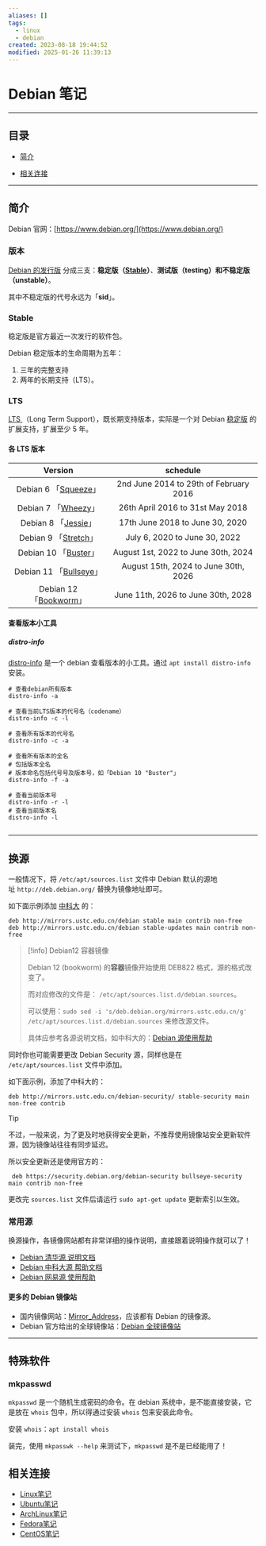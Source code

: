 ```yaml
---
aliases: []
tags:
  - linux
  - debian
created: 2023-08-18 19:44:52
modified: 2025-01-26 11:39:13
---
```

# Debian 笔记

---

## 目录

* [简介](#debian_introduction)

* [相关连接](#debian_links)

---

## <span id="debian_introduction">简介</span>

Debian 官网：[https://www.debian.org/](https://www.debian.org/)

### <span id="debian_introduction_version">版本</span>

[Debian 的发行版](https://www.debian.org/releases/) 分成三支：**稳定版（[Stable](#debian_introduction_version_stable)）**、**测试版（testing）**和**不稳定版（unstable）**。

其中不稳定版的代号永远为「**sid**」。

### <span id="debian_introduction_version_stable">Stable</span>

稳定版是官方最近一次发行的软件包。

Debian 稳定版本的生命周期为五年：

1. 三年的完整支持
2. 两年的长期支持（LTS）。

### <span id="debian_introduction_version_lts">LTS</span>

[LTS ](https://wiki.debian.org/LTS)（Long Term Support），既长期支持版本，实际是一个对 Debian [稳定版](#debian_introduction_version_stable) 的扩展支持，扩展至少 5 年。

#### 各 LTS 版本

| **Version** | **schedule** |
|:---:|:---:|
|  Debian 6 「[Squeeze](https://wiki.debian.org/DebianSqueeze)」   | 2nd June 2014 to 29th of February 2016 |
|    Debian 7 「[Wheezy](https://wiki.debian.org/LTS/Wheezy)」     |    26th April 2016 to 31st May 2018    |
|    Debian 8 「[Jessie](https://wiki.debian.org/LTS/Jessie)」     |    17th June 2018 to June 30, 2020     |
|   Debian 9 「[Stretch](https://wiki.debian.org/LTS/Stretch)」    |     July 6, 2020 to June 30, 2022      |
|    Debian 10 「[Buster](https://wiki.debian.org/LTS/Buster)」    |  August 1st, 2022 to June 30th, 2024   |
| Debian 11 「[Bullseye](https://wiki.debian.org/DebianBullseye)」 |  August 15th, 2024 to June 30th, 2026  |
| Debian 12 「[Bookworm](https://wiki.debian.org/DebianBookworm)」 |   June 11th, 2026 to June 30th, 2028   |

#### 查看版本小工具

##### distro-info

[distro-info](https://tracker.debian.org/pkg/distro-info) 是一个 debian 查看版本的小工具。通过 `apt install distro-info` 安装。

```shell
# 查看debian所有版本
distro-info -a

# 查看当前LTS版本的代号名（codename）
distro-info -c -l

# 查看所有版本的代号名
distro-info -c -a

# 查看所有版本的全名
# 包括版本全名
# 版本命名包括代号号及版本号，如「Debian 10 "Buster"」
distro-info -f -a

# 查看当前版本号
distro-info -r -l
# 查看当前版本名
distro-info -l


```

---

## <span id="debian_chmirror">换源</span>

一般情况下，将 `/etc/apt/sources.list` 文件中 Debian 默认的源地址 `http://deb.debian.org/` 替换为镜像地址即可。

如下面示例添加 [中科大](https://mirrors.ustc.edu.cn/) 的：

```properties
deb http://mirrors.ustc.edu.cn/debian stable main contrib non-free
deb http://mirrors.ustc.edu.cn/debian stable-updates main contrib non-free
```

> [!info] Debian12 容器镜像
> 
> Debian 12 (bookworm) 的**容器**镜像开始使用 DEB822 格式，源的格式改变了。
> 
>而对应修改的文件是： `/etc/apt/sources.list.d/debian.sources`。
>
> 可以使用：`sudo sed -i 's/deb.debian.org/mirrors.ustc.edu.cn/g' /etc/apt/sources.list.d/debian.sources` 来修改源文件。
> 
> 具体应参考各源说明文档，如中科大的：[Debian 源使用帮助](https://mirrors.ustc.edu.cn/help/debian.html#id5)
>

同时你也可能需要更改 Debian Security 源，同样也是在 `/etc/apt/sources.list` 文件中添加。

如下面示例，添加了中科大的：

```properties
deb http://mirrors.ustc.edu.cn/debian-security/ stable-security main non-free contrib
```

> [!tip]
> 不过，一般来说，为了更及时地获得安全更新，不推荐使用镜像站安全更新软件源，因为镜像站往往有同步延迟。
>
> 所以安全更新还是使用官方的：
> ```properties
>  deb https://security.debian.org/debian-security bullseye-security main contrib non-free
> ```

更改完 `sources.list` 文件后请运行 `sudo apt-get update` 更新索引以生效。

### 常用源

换源操作，各镜像网站都有非常详细的操作说明，直接跟着说明操作就可以了！

* [Debian  清华源 说明文档](https://mirrors.tuna.tsinghua.edu.cn/help/debian/)
* [Debian 中科大源 帮助文档](https://mirrors.ustc.edu.cn/help/debian.html)
* [Debian 网易源 使用帮助](https://mirrors.163.com/.help/debian.html)

#### 更多的 Debian 镜像站

* 国内镜像网站：[Mirror_Address](Mirror_Address.md)，应该都有 Debian 的镜像源。
* Debian 官方给出的全球镜像站：[Debian 全球镜像站](https://www.debian.org/mirror/list)

---

## 特殊软件

### mkpasswd

`mkpasswd` 是一个随机生成密码的命令。在 debian 系统中，是不能直接安装，它是放在 `whois` 包中，所以得通过安装 `whois` 包来安装此命令。

安装 `whois`：`apt install whois`

装完，使用 `mkpasswk --help` 来测试下，`mkpasswd` 是不是已经能用了！

## <span id="debian_links">相关连接<span>

* [Linux笔记](Linux_Note.md)
* [Ubuntu笔记](Ubuntu_Note.md)
* [ArchLinux笔记](ArchLinux_Note.md)
* [Fedora笔记](Fedora_Note.md)
* [CentOS笔记](CentOS_Note.md)

